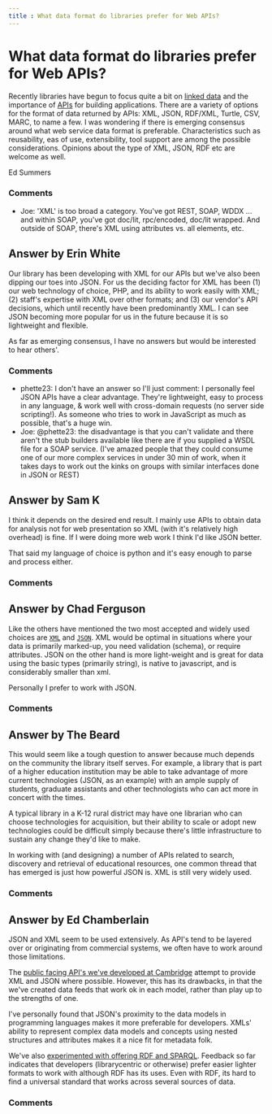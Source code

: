 ```yaml
---
title : What data format do libraries prefer for Web APIs?
---
```

What data format do libraries prefer for Web APIs?
=====================
Recently libraries have begun to focus quite a bit on [linked
data](http://www.w3.org/2005/Incubator/lld/XGR-lld-20111025/) and the
importance of
[APIs](http://en.wikipedia.org/wiki/Application_programming_interface)
for building applications. There are a variety of options for the format
of data returned by APIs: XML, JSON, RDF/XML, Turtle, CSV, MARC, to name
a few. I was wondering if there is emerging consensus around what web
service data format is preferable. Characteristics such as reusability,
eas of use, extensibility, tool support are among the possible
considerations. Opinions about the type of XML, JSON, RDF etc are
welcome as well.

Ed Summers

### Comments ###
* Joe: 'XML' is too broad a category. You've got REST, SOAP, WDDX ... and
within SOAP, you've got doc/lit, rpc/encoded, doc/lit wrapped. And
outside of SOAP, there's XML using attributes vs. all elements, etc.


Answer by Erin White
----------------
Our library has been developing with XML for our APIs but we've also
been dipping our toes into JSON. For us the deciding factor for XML has
been (1) our web technology of choice, PHP, and its ability to work
easily with XML; (2) staff's expertise with XML over other formats; and
(3) our vendor's API decisions, which until recently have been
predominantly XML. I can see JSON becoming more popular for us in the
future because it is so lightweight and flexible.

As far as emerging consensus, I have no answers but would be interested
to hear others'.

### Comments ###
* phette23: I don't have an answer so I'll just comment: I personally feel JSON APIs
have a clear advantage. They're lightweight, easy to process in any
language, & work well with cross-domain requests (no server side
scripting!). As someone who tries to work in JavaScript as much as
possible, that's a huge win.
* Joe: @phette23: the disadvantage is that you can't validate and there aren't
the stub builders available like there are if you supplied a WSDL file
for a SOAP service. (I've amazed people that they could consume one of
our more complex services in under 30 min of work, when it takes days to
work out the kinks on groups with similar interfaces done in JSON or
REST)

Answer by Sam K
----------------
I think it depends on the desired end result. I mainly use APIs to
obtain data for analysis not for web presentation so XML (with it's
relatively high overhead) is fine. If I were doing more web work I think
I'd like JSON better.

That said my language of choice is python and it's easy enough to parse
and process either.

### Comments ###

Answer by Chad Ferguson
----------------
Like the others have mentioned the two most accepted and widely used
choices are [`XML`](http://en.wikipedia.org/wiki/XML) and
[`JSON`](http://en.wikipedia.org/wiki/JSON). XML would be optimal in
situations where your data is primarily marked-up, you need validation
(schema), or require attributes. JSON on the other hand is more
light-weight and is great for data using the basic types (primarily
string), is native to javascript, and is considerably smaller than xml.

Personally I prefer to work with JSON.

### Comments ###

Answer by The Beard
----------------
This would seem like a tough question to answer because much depends on
the community the library itself serves. For example, a library that is
part of a higher education institution may be able to take advantage of
more current technologies (JSON, as an example) with an ample supply of
students, graduate assistants and other technologists who can act more
in concert with the times.

A typical library in a K-12 rural district may have one librarian who
can choose technologies for acquisition, but their ability to scale or
adopt new technologies could be difficult simply because there's little
infrastructure to sustain any change they'd like to make.

In working with (and designing) a number of APIs related to search,
discovery and retrieval of educational resources, one common thread that
has emerged is just how powerful JSON is. XML is still very widely used.

### Comments ###

Answer by Ed Chamberlain
----------------
JSON and XML seem to be used extensively. As API's tend to be layered
over or originating from commercial systems, we often have to work
around those limitations.

The [public facing API's we've developed at
Cambridge](http://www.lib.cam.ac.uk/api/) attempt to provide XML and
JSON where possible. However, this has its drawbacks, in that the we've
created data feeds that work ok in each model, rather than play up to
the strengths of one.

I've personally found that JSON's proximity to the data models in
programming languages makes it more preferable for developers. XMLs'
ability to represent complex data models and concepts using nested
structures and attributes makes it a nice fit for metadata folk.

We've also [experimented with offering RDF and
SPARQL](http://data.lib.cam.ac.uk/). Feedback so far indicates that
developers (librarycentric or otherwise) prefer easier lighter formats
to work with although RDF has its uses. Even with RDF, its hard to find
a universal standard that works across several sources of data.

### Comments ###

